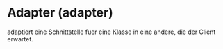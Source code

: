 # Adapter (adapter)
adaptiert eine Schnittstelle fuer eine Klasse in eine andere, die der Client erwartet.
